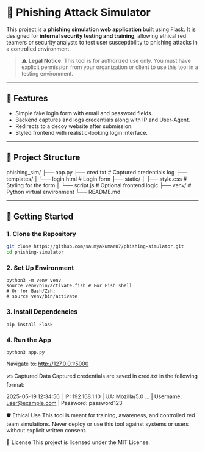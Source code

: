 # 🎯 Phishing Attack Simulator

This project is a **phishing simulation web application** built using Flask. It is designed for **internal security testing and training**, allowing ethical red teamers or security analysts to test user susceptibility to phishing attacks in a controlled environment.

> ⚠️ **Legal Notice**: This tool is for authorized use only. You must have explicit permission from your organization or client to use this tool in a testing environment.

---

## 🧰 Features

- Simple fake login form with email and password fields.
- Backend captures and logs credentials along with IP and User-Agent.
- Redirects to a decoy website after submission.
- Styled frontend with realistic-looking login interface.

---

## 📁 Project Structure

phishing_sim/
├── app.py
├── cred.txt # Captured credentials log
├── templates/
│ └── login.html # Login form
├── static/
│ ├── style.css # Styling for the form
│ └── script.js # Optional frontend logic
├── venv/ # Python virtual environment
└── README.md


---

## 🚀 Getting Started

### 1. Clone the Repository
```bash
git clone https://github.com/saumyakumar07/phishing-simulator.git
cd phishing-simulator
```
 
### 2. Set Up Environment
```
python3 -m venv venv
source venv/bin/activate.fish # For Fish shell
# Or for Bash/Zsh:
# source venv/bin/activate
```

### 3. Install Dependencies
```
pip install Flask
```

### 4. Run the App
```
python3 app.py
```

Navigate to: http://127.0.0.1:5000

✍️ Captured Data
Captured credentials are saved in cred.txt in the following format:


2025-05-19 12:34:56 | IP: 192.168.1.10 | UA: Mozilla/5.0 ... | Username: user@example.com | Password: password123

🛡️ Ethical Use
This tool is meant for training, awareness, and controlled red team simulations. Never deploy or use this tool against systems or users without explicit written consent.

📃 License
This project is licensed under the MIT License.
